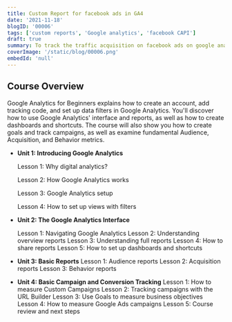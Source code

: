 ```yaml
---
title: Custom Report for facebook ads in GA4
date: '2021-11-18'
blogID: '00006'
tags: ['custom reports', 'Google analytics', 'facebook CAPI']
draft: true
summary: To track the traffic acquisition on facebook ads on google analytics for iOS14+ users. This will help the advertisers see the performance of their ads in UA or GA4.
coverImage: '/static/blog/00006.png'
embedId: 'null'
---
```


## Course Overview

Google Analytics for Beginners explains how to create an account, add tracking code, and set up data filters in Google Analytics. You'll discover how to use Google Analytics' interface and reports, as well as how to create dashboards and shortcuts. The course will also show you how to create goals and track campaigns, as well as examine fundamental Audience, Acquisition, and Behavior metrics.

- **Unit 1: Introducing Google Analytics**

  Lesson 1: Why digital analytics?

  Lesson 2: How Google Analytics works

  Lesson 3: Google Analytics setup

  Lesson 4: How to set up views with filters

- **Unit 2: The Google Analytics Interface**

  Lesson 1: Navigating Google Analytics
  Lesson 2: Understanding overview reports
  Lesson 3: Understanding full reports
  Lesson 4: How to share reports
  Lesson 5: How to set up dashboards and shortcuts

- **Unit 3: Basic Reports**
  Lesson 1: Audience reports
  Lesson 2: Acquisition reports
  Lesson 3: Behavior reports
- **Unit 4: Basic Campaign and Conversion Tracking**
  Lesson 1: How to measure Custom Campaigns
  Lesson 2: Tracking campaigns with the URL Builder
  Lesson 3: Use Goals to measure business objectives
  Lesson 4: How to measure Google Ads campaigns
  Lesson 5: Course review and next steps
